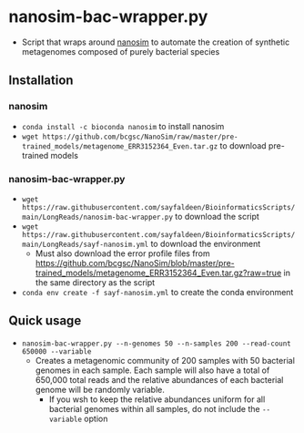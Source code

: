 # nanosim-bac-wrapper.py

- Script that wraps around [nanosim](https://github.com/bcgsc/NanoSim) to automate the creation of synthetic metagenomes composed of purely bacterial species

## Installation
### nanosim
- `conda install -c bioconda nanosim` to install nanosim
- `wget https://github.com/bcgsc/NanoSim/raw/master/pre-trained_models/metagenome_ERR3152364_Even.tar.gz` to download pre-trained models

### nanosim-bac-wrapper.py
- `wget https://raw.githubusercontent.com/sayfaldeen/BioinformaticsScripts/main/LongReads/nanosim-bac-wrapper.py` to download the script
- `wget https://raw.githubusercontent.com/sayfaldeen/BioinformaticsScripts/main/LongReads/sayf-nanosim.yml` to download the environment
	- Must also download the error profile files from https://github.com/bcgsc/NanoSim/blob/master/pre-trained_models/metagenome_ERR3152364_Even.tar.gz?raw=true in the same directory as the script
- `conda env create -f sayf-nanosim.yml` to create the conda environment

## Quick usage
- `nanosim-bac-wrapper.py --n-genomes 50 --n-samples 200 --read-count 650000 --variable`
	- Creates a metagenomic community of 200 samples with 50 bacterial genomes in each sample. Each sample will also have a total of 650,000 total reads and the relative abundances of each bacterial genome will be randomly variable.
		- If you wsh to keep the relative abundances uniform for all bacterial genomes within all samples, do not include the `--variable` option
